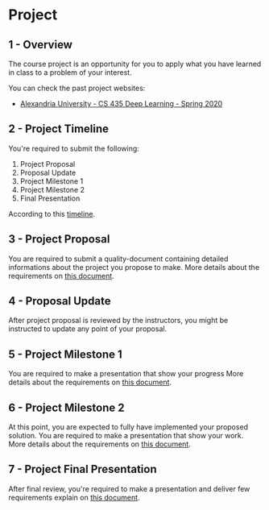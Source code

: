 # Project

## 1 - Overview

The course project is an opportunity for you to apply what you have learned in class to a problem of your interest.

You can check the past project websites:

* [Alexandria University - CS 435 Deep Learning - Spring 2020](https://raw.githack.com/KhaledElTahan/AUC-DeepLearning/master/Project/assets/au_spring2020_website/home.html)

## 2 - Project Timeline

You're required to submit the following:

1. Project Proposal
2. Proposal Update
3. Project Milestone 1
4. Project Milestone 2
5. Final Presentation

According to this [timeline](https://docs.google.com/spreadsheets/d/1vb0EfwRyeltQNH-SbcnNFc-dPj7bs6iipGG_t-HpPVI/edit?usp=sharing).

## 3 - Project Proposal

You are required to submit a quality-document containing detailed informations about the project you propose to make. More details about the requirements on [this document](proposal.md).

## 4 - Proposal Update

After project proposal is reviewed by the instructors, you might be instructed to update any point of your proposal.

## 5 - Project Milestone 1

You are required to make a presentation that show your progress More details about the requirements on [this document](milestone1.md).

## 6 - Project Milestone 2

At this point, you are expected to fully have implemented your proposed solution. You are required to make a presentation that show your work. More details about the requirements on [this document](milestone2.md).

## 7 - Project Final Presentation

After final review, you're required to make a presentation and deliver few requirements explain on [this document](final.md).
